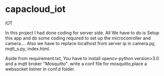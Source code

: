 # capacloud_iot
IOT

In this project I had done coding for server side.
All We have to do is Setup this app and do some coding required to set up the microconroller and camera....
Also we have to replace localhost from server ip in camera.py, mqtt_s.py, index.html.

Aside from requirement.txt, You have to install opencv-python version>3.0 and a mqtt broker "Mosquitto".
write a conf file for mosquitto,place a websocket listner in conf.d folder.
